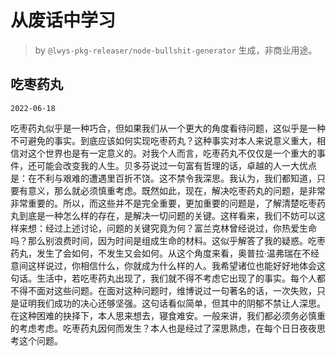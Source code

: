 # 从废话中学习

> by `@lwys-pkg-releaser/node-bullshit-generator` 生成，非商业用途。

## 吃枣药丸

`2022-06-18`

吃枣药丸似乎是一种巧合，但如果我们从一个更大的角度看待问题，这似乎是一种不可避免的事实。到底应该如何实现吃枣药丸？这种事实对本人来说意义重大，相信对这个世界也是有一定意义的。对我个人而言，吃枣药丸不仅仅是一个重大的事件，还可能会改变我的人生。贝多芬说过一句富有哲理的话，卓越的人一大优点是：在不利与艰难的遭遇里百折不饶。这不禁令我深思。我认为，我们都知道，只要有意义，那么就必须慎重考虑。既然如此，现在，解决吃枣药丸的问题，是非常非常重要的。所以，而这些并不是完全重要，更加重要的问题是，了解清楚吃枣药丸到底是一种怎么样的存在，是解决一切问题的关键。这样看来，我们不妨可以这样来想：经过上述讨论，问题的关键究竟为何？富兰克林曾经说过，你热爱生命吗？那么别浪费时间，因为时间是组成生命的材料。这似乎解答了我的疑惑。吃枣药丸，发生了会如何，不发生又会如何。从这个角度来看，奥普拉·温弗瑞在不经意间这样说过，你相信什么，你就成为什么样的人。我希望诸位也能好好地体会这句话。生活中，若吃枣药丸出现了，我们就不得不考虑它出现了的事实。每个人都不得不面对这些问题。在面对这种问题时，维博说过一句著名的话，一次失败，只是证明我们成功的决心还够坚强。这句话看似简单，但其中的阴郁不禁让人深思。在这种困难的抉择下，本人思来想去，寝食难安。一般来讲，我们都必须务必慎重的考虑考虑。吃枣药丸因何而发生？本人也是经过了深思熟虑，在每个日日夜夜思考这个问题。